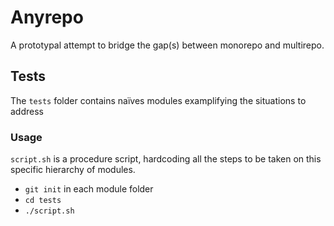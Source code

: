 # Anyrepo

A prototypal attempt to bridge the gap(s) between monorepo and multirepo.

## Tests

The `tests` folder contains naïves modules examplifying the situations to address

### Usage

`script.sh` is a procedure script,
hardcoding all the steps to be taken on this specific hierarchy of modules.

* `git init` in each module folder
* `cd tests`
* `./script.sh`
